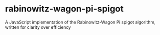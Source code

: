 # rabinowitz-wagon-pi-spigot
A JavaScript implementation of the Rabinowitz-Wagon Pi spigot algorithm, written for clarity over efficiency
